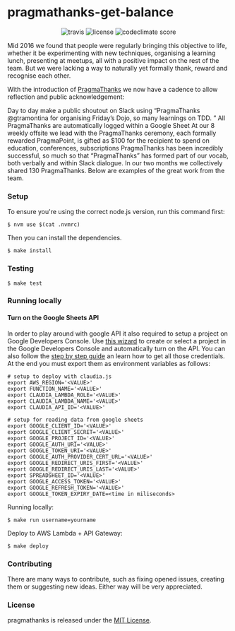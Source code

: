 # pragmathanks-get-balance

<p align="center">
  <img src="https://img.shields.io/travis/Pragmateam/pragmathanks-get-balance.svg" alt="travis">
  <img src="https://img.shields.io/github/license/Pragmateam/pragmathanks-get-balance.svg" alt="license">
  <img src="https://img.shields.io/codeclimate/github/Pragmateam/pragmathanks-get-balance.svg" alt="codeclimate score">
</p>

Mid 2016 we found that people were regularly bringing this objective to life,
whether it be experimenting with new techniques, organising a learning lunch,
presenting at meetups, all with a positive impact on the rest of the team. But
we were lacking a way to naturally yet formally thank, reward and recognise each
other.

With the introduction of [PragmaThanks](https://pragma.team/blog-list/2017/2/1/pragmathanks)
we now have a cadence to allow reflection and public acknowledgement:

Day to day make a public shoutout on Slack using “PragmaThanks @gtramontina for
organising Friday’s Dojo, so many learnings on TDD. ”
All PragmaThanks are automatically logged within a Google Sheet
At our 8 weekly offsite we lead with the PragmaThanks ceremony, each formally
rewarded PragmaPoint, is gifted as $100 for the recipient to spend on education,
conferences, subscriptions
PragmaThanks has been incredibly successful, so much so that “PragmaThanks” has
formed part of our vocab, both verbally and within Slack dialogue. In our two
months we collectively shared 130 PragmaThanks. Below are examples of the great
work from the team.

### Setup

To ensure you're using the correct node.js version, run this command first:

```
$ nvm use $(cat .nvmrc)
```

Then you can install the dependencies.

```
$ make install
```

### Testing

```
$ make test
```

### Running locally

#### Turn on the Google Sheets API

In order to play around with google API it also required to setup a project on
Google Developers Console. Use [this
wizard](https://console.developers.google.com/start/api?id=sheets.googleapis.com)
to create or select a project in the Google Developers Console and automatically
turn on the API. You can also follow the
[step by step guide](https://developers.google.com/sheets/api/quickstart/nodejs#prerequisites)
an learn how to get all those credentials. At the end you
must export them as environment variables as follows:

```
# setup to deploy with claudia.js
export AWS_REGION='<VALUE>'
export FUNCTION_NAME='<VALUE>'
export CLAUDIA_LAMBDA_ROLE='<VALUE>'
export CLAUDIA_LAMBDA_NAME='<VALUE>'
export CLAUDIA_API_ID='<VALUE>'

# setup for reading data from google sheets
export GOOGLE_CLIENT_ID='<VALUE>'
export GOOGLE_CLIENT_SECRET='<VALUE>'
export GOOGLE_PROJECT_ID='<VALUE>'
export GOOGLE_AUTH_URI='<VALUE>'
export GOOGLE_TOKEN_URI='<VALUE>'
export GOOGLE_AUTH_PROVIDER_CERT_URL='<VALUE>'
export GOOGLE_REDIRECT_URIS_FIRST='<VALUE>'
export GOOGLE_REDIRECT_URIS_LAST='<VALUE>'
export SPREADSHEET_ID='<VALUE>'
export GOOGLE_ACCESS_TOKEN='<VALUE>'
export GOOGLE_REFRESH_TOKEN='<VALUE>'
export GOOGLE_TOKEN_EXPIRY_DATE=<time in miliseconds>
```

Running locally:

```
$ make run username=yourname
```

Deploy to AWS Lambda + API Gateway:

```
$ make deploy
```

### Contributing

There are many ways to contribute, such as fixing opened issues, creating them
or suggesting new ideas.
Either way will be very appreciated.

### License

pragmathanks is released under the [MIT License](http://www.opensource.org/licenses/MIT).
